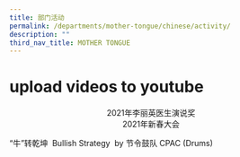 ```yaml
---
title: 部门活动
permalink: /departments/mother-tongue/chinese/activity/
description: ""
third_nav_title: MOTHER TONGUE
---
```

# upload videos to youtube

<center>2021年李丽英医生演说奖</center>


<center>2021年新春大会</center>


“牛”转乾坤  Bullish Strategy  by 节令鼓队 CPAC (Drums)



<center></center>

<center></center>

<center></center>

<center></center>